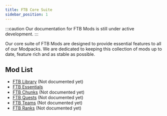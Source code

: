 ```yaml
---
title: FTB Core Suite
sidebar_position: 1
---
```


:::caution
Our documentation for FTB Mods is still under active development.
:::

Our core suite of FTB Mods are designed to provide essential features to all of our Modpacks. We are dedicated to keeping this collection of mods up to date, feature rich and as stable as possible. 

## Mod List

- [FTB Library](/docs/mods) (Not documented yet)
- [FTB Essentials](/docs/mods/suite/Essentials)
- [FTB Chunks](/docs/mods) (Not documented yet)
- [FTB Quests](/docs/mods) (Not documented yet)
- [FTB Teams](/docs/mods) (Not documented yet)
- [FTB Ranks](/docs/mods) (Not documented yet)

